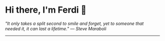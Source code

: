 <h1>Hi there, I'm Ferdi 👋</h1>

<p><em>
  "It only takes a split second to smile and forget, yet to someone that needed it, it can last a lifetime." — Steve Maraboli
</em></p>

---

